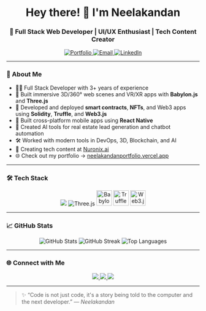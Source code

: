 <h1 align="center">Hey there! 👋 I'm Neelakandan</h1>
<h3 align="center">🚀 Full Stack Web Developer | UI/UX Enthusiast | Tech Content Creator</h3>

<p align="center">
  <a href="https://neelakandanportfolio.vercel.app/" target="_blank">
    <img src="https://img.shields.io/badge/Portfolio-%230077B5.svg?style=for-the-badge&logo=vercel&logoColor=white" alt="Portfolio" />
  </a>
  <a href="mailto:neelakandan839@gmail.com">
    <img src="https://img.shields.io/badge/Email-D14836?style=for-the-badge&logo=gmail&logoColor=white" alt="Email" />
  </a>
  <a href="https://linkedin.com/in/neelakandan-c-36445921b" target="_blank">
    <img src="https://img.shields.io/badge/LinkedIn-%230077B5.svg?style=for-the-badge&logo=linkedin&logoColor=white" alt="LinkedIn" />
  </a>
</p>

---

### 🧠 About Me

- 👨‍💻 Full Stack Developer with 3+ years of experience
- 🧪 Built immersive 3D/360° web scenes and VR/XR apps with **Babylon.js** and **Three.js**
- 🔗 Developed and deployed **smart contracts**, **NFTs**, and Web3 apps using **Solidity**, **Truffle**, and **Web3.js**
- 📱 Built cross-platform mobile apps using **React Native**
- 🤖 Created AI tools for real estate lead generation and chatbot automation
- 🛠 Worked with modern tools in DevOps, 3D, Blockchain, and AI
- 🎥 Creating tech content at [Nuronix.ai](https://www.instagram.com/nuronix.ai/)
- 🌐 Check out my portfolio → [neelakandanportfolio.vercel.app](https://neelakandanportfolio.vercel.app/)

---

### 🛠️ Tech Stack

<p align="center">
  <img src="https://skillicons.dev/icons?i=html,css,bootstrap,js,ts,react,nextjs,redux,materialui,nodejs,express,mongodb,mysql,python,aws,git,github,gitlab" />
    <img src="https://skillicons.dev/icons?i=solidity,threejs" alt="Three.js" />
  <img src="https://raw.githubusercontent.com/babylonjs/babylonjs.com/master/public/img/favicon/android-chrome-512x512.png" width="40" height="40" alt="Babylon.js" />
  <img src="https://raw.githubusercontent.com/trufflesuite/trufflesuite.com/develop/public/img/truffle-logo.png" width="40" height="40" alt="Truffle" />
  <img src="https://seeklogo.com/images/W/web3js-logo-62DEE79B50-seeklogo.com.png" width="40" height="40" alt="Web3.js" />
</p>

---

### 📈 GitHub Stats

<p align="center">
  <img src="https://github-readme-stats.vercel.app/api?username=neelakandan839&show_icons=true&theme=radical" alt="GitHub Stats" />
  <img src="https://github-readme-streak-stats.herokuapp.com/?user=neelakandan839&theme=radical" alt="GitHub Streak" />
  <img src="https://github-readme-stats.vercel.app/api/top-langs?username=neelakandan839&layout=compact&theme=radical" alt="Top Languages" />
</p>

---

### 🌐 Connect with Me

<p align="center">
  <a href="https://linkedin.com/in/neelakandan-c-36445921b" target="_blank">
    <img src="https://img.shields.io/badge/LinkedIn-%230077B5.svg?style=for-the-badge&logo=linkedin&logoColor=white" />
  </a>
  <a href="mailto:neelakandan839@gmail.com">
    <img src="https://img.shields.io/badge/Gmail-D14836?style=for-the-badge&logo=gmail&logoColor=white" />
  </a>
  <a href="https://www.instagram.com/nuronix.ai/" target="_blank">
    <img src="https://img.shields.io/badge/Instagram-%23E4405F.svg?style=for-the-badge&logo=instagram&logoColor=white" />
  </a>
</p>

---

> ✨ “Code is not just code, it's a story being told to the computer and the next developer.” — *Neelakandan*
